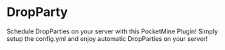 # DropParty
Schedule DropParties on your server with this PocketMine Plugin!
Simply setup the config.yml and enjoy automatic DropParties on your server!
